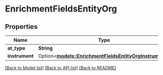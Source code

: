 # EnrichmentFieldsEntityOrg

## Properties

Name | Type | Description | Notes
------------ | ------------- | ------------- | -------------
**at_type** | **String** |  | 
**instrument** | Option<[**models::EnrichmentFieldsEntityOrgInstrument**](enrichment_fields_entity_org_instrument.md)> |  | [optional]

[[Back to Model list]](../README.md#documentation-for-models) [[Back to API list]](../README.md#documentation-for-api-endpoints) [[Back to README]](../README.md)


